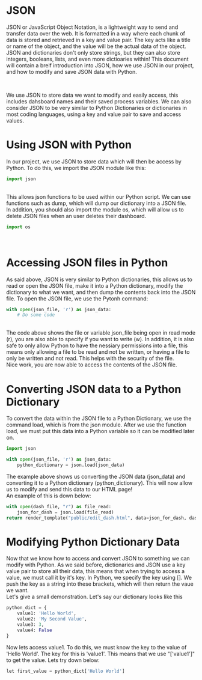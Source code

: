 # JSON
JSON or JavaScript Object Notation, is a lightweight way to send and transfer data over the web. It is formatted in a way where each chunk of data is stored and retrieved in a key and value pair. The key acts like a title or name of the object, and the value will be the actual data of the object. JSON and dictionaries don't only store strings, but they can also store integers, booleans, lists, and even more dictioaries within! This document will contain a breif introduction into JSON, how we use JSON in our project, and how to modify and save JSON data with Python.

<br>

We use JSON to store data we want to modify and easily access, this includes dahsboard names and their saved process variables. We can also consider JSON to be very similar to Python Dictionaries or dictionaries in most coding languages, using a key and value pair to save and access values. 

# Using JSON with Python
In our project, we use JSON to store data which will then be access by Python. To do this, we import the JSON module like this:
```Python
import json
```
<br>
This allows json functions to be used within our Python script. We can use functions such as dump, which will dump our dictionary into a JSON file. 
<br>
In addition, you should also import the module os, which will allow us to delete JSON files when an user deletes their dashboard. 

```Python
import os
```
<br>

# Accessing JSON files in Python
As said above, JSON is very similar to Python dictionaries, this allows us to read or open the JSON file, make it into a Python dictionary, modify the dictionary to what we want, and then dump the contents back into the JSON file. 
To open the JSON file, we use the Pytonh command:

```Python
with open(json_file, 'r') as json_data:
    # Do some code
```
<br>
The code above shows the file or variable json_file being open in read mode (r), you are also able to specify if you want to write (w). In addition, it is also safe to only allow Python to have the nessiary permissions into a file, this means only allowing a file to be read and not be written, or having a file to only be written and not read. This helps with the security of the file. 
<br>
Nice work, you are now able to access the contents of the JSON file. 

# Converting JSON data to a Python Dictionary
To convert the data within the JSON file to a Python Dictionary, we use the command load, which is from the json module. After we use the function load, we must put this data into a Python variable so it can be modified later on. 

```Python
import json

with open(json_file, 'r') as json_data:
    python_dictionary = json.load(json_data)
```
The example above shows us converting the JSON data (json_data) and converting it to a Python dictionary (python_dictionary). This will now allow us to modify and send this data to our HTML page!
<br>
An example of this is down below:
```Python
with open(dash_file, "r") as file_read:
    json_for_dash = json.load(file_read)
return render_template("public/edit_dash.html", data=json_for_dash, dashboard_name=dashboard)
```       

# Modifying Python Dictionary Data
Now that we know how to access and convert JSON to something we can modify with Python. As we said before, dictionaries and JSON use a key value pair to store all their data, this means that when trying to access a value, we must call it by it's key. In Python, we specify the key using []. We push the key as a string into these brackets, which will then return the vaue we want. 
<br>
Let's give a small demonstration. Let's say our dictionary looks like this

```Python
python_dict = {
    value1: 'Hello World',
    value2: 'My Second Value',
    value3: 3,
    value4: False
}
```

Now lets access value1. To do this, we must know the key to the value of 'Hello World'. The key for this is 'value1'. This means that we use "['value1']" to get the value. Lets try down below:

```Python
let first_value = python_dict['Hello World']
```